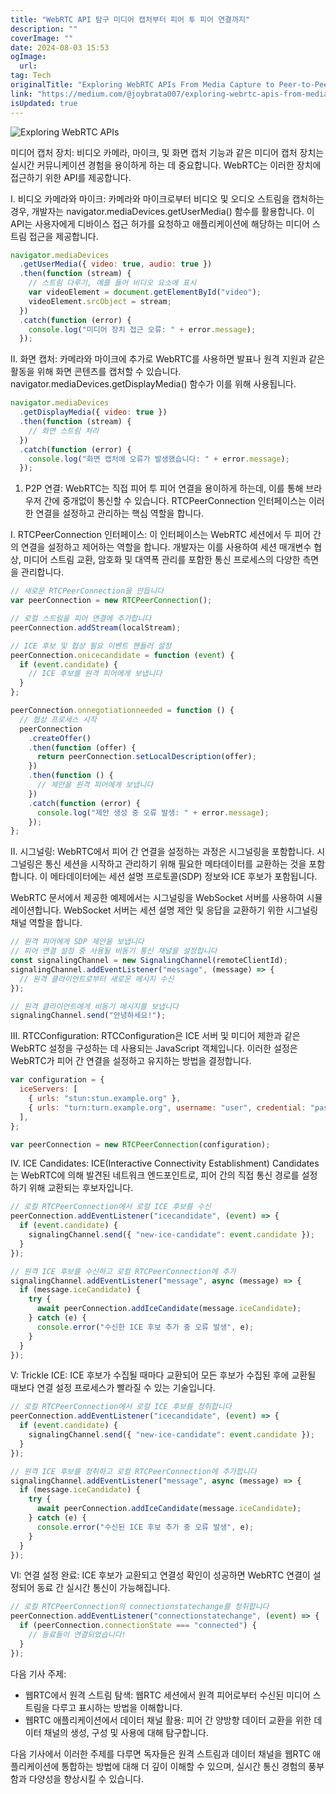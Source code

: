 ```yaml
---
title: "WebRTC API 탐구 미디어 캡처부터 피어 투 피어 연결까지"
description: ""
coverImage: ""
date: 2024-08-03 15:53
ogImage: 
  url: 
tag: Tech
originalTitle: "Exploring WebRTC APIs From Media Capture to Peer-to-Peer Connectivity"
link: "https://medium.com/@joybrata007/exploring-webrtc-apis-from-media-capture-to-peer-to-peer-connectivity-b63c473acac2"
isUpdated: true
---
```






![Exploring WebRTC APIs](/assets/img/ExploringWebRTCAPIsFromMediaCapturetoPeer-to-PeerConnectivity_0.png)

미디어 캡처 장치: 비디오 카메라, 마이크, 및 화면 캡처 기능과 같은 미디어 캡처 장치는 실시간 커뮤니케이션 경험을 용이하게 하는 데 중요합니다. WebRTC는 이러한 장치에 접근하기 위한 API를 제공합니다.

I. 비디오 카메라와 마이크: 카메라와 마이크로부터 비디오 및 오디오 스트림을 캡처하는 경우, 개발자는 navigator.mediaDevices.getUserMedia() 함수를 활용합니다. 이 API는 사용자에게 디바이스 접근 허가를 요청하고 애플리케이션에 해당하는 미디어 스트림 접근을 제공합니다.

```js
navigator.mediaDevices
  .getUserMedia({ video: true, audio: true })
  .then(function (stream) {
    // 스트림 다루기, 예를 들어 비디오 요소에 표시
    var videoElement = document.getElementById("video");
    videoElement.srcObject = stream;
  })
  .catch(function (error) {
    console.log("미디어 장치 접근 오류: " + error.message);
  });
```

<div class="content-ad"></div>

II. 화면 캡처: 카메라와 마이크에 추가로 WebRTC를 사용하면 발표나 원격 지원과 같은 활동을 위해 화면 콘텐츠를 캡처할 수 있습니다. navigator.mediaDevices.getDisplayMedia() 함수가 이를 위해 사용됩니다.

```js
navigator.mediaDevices
  .getDisplayMedia({ video: true })
  .then(function (stream) {
    // 화면 스트림 처리
  })
  .catch(function (error) {
    console.log("화면 캡처에 오류가 발생했습니다: " + error.message);
  });
```

1. P2P 연결: WebRTC는 직접 피어 투 피어 연결을 용이하게 하는데, 이를 통해 브라우저 간에 중개없이 통신할 수 있습니다. RTCPeerConnection 인터페이스는 이러한 연결을 설정하고 관리하는 핵심 역할을 합니다.

I. RTCPeerConnection 인터페이스: 이 인터페이스는 WebRTC 세션에서 두 피어 간의 연결을 설정하고 제어하는 역할을 합니다. 개발자는 이를 사용하여 세션 매개변수 협상, 미디어 스트림 교환, 암호화 및 대역폭 관리를 포함한 통신 프로세스의 다양한 측면을 관리합니다.

<div class="content-ad"></div>

```js
// 새로운 RTCPeerConnection을 만듭니다
var peerConnection = new RTCPeerConnection();

// 로컬 스트림을 피어 연결에 추가합니다
peerConnection.addStream(localStream);

// ICE 후보 및 협상 필요 이벤트 핸들러 설정
peerConnection.onicecandidate = function (event) {
  if (event.candidate) {
    // ICE 후보를 원격 피어에게 보냅니다
  }
};

peerConnection.onnegotiationneeded = function () {
  // 협상 프로세스 시작
  peerConnection
    .createOffer()
    .then(function (offer) {
      return peerConnection.setLocalDescription(offer);
    })
    .then(function () {
      // 제안을 원격 피어에게 보냅니다
    })
    .catch(function (error) {
      console.log("제안 생성 중 오류 발생: " + error.message);
    });
};
```

II. 시그널링: WebRTC에서 피어 간 연결을 설정하는 과정은 시그널링을 포함합니다. 시그널링은 통신 세션을 시작하고 관리하기 위해 필요한 메타데이터를 교환하는 것을 포함합니다. 이 메타데이터에는 세션 설명 프로토콜(SDP) 정보와 ICE 후보가 포함됩니다.

WebRTC 문서에서 제공한 예제에서는 시그널링을 WebSocket 서버를 사용하여 시뮬레이션합니다. WebSocket 서버는 세션 설명 제안 및 응답을 교환하기 위한 시그널링 채널 역할을 합니다.

```js
// 원격 피어에게 SDP 제안을 보냅니다
// 피어 연결 설정 중 사용될 비동기 통신 채널을 설정합니다
const signalingChannel = new SignalingChannel(remoteClientId);
signalingChannel.addEventListener("message", (message) => {
  // 원격 클라이언트로부터 새로운 메시지 수신
});

// 원격 클라이언트에게 비동기 메시지를 보냅니다
signalingChannel.send("안녕하세요!");
```

<div class="content-ad"></div>

III. RTCConfiguration: RTCConfiguration은 ICE 서버 및 미디어 제한과 같은 WebRTC 설정을 구성하는 데 사용되는 JavaScript 객체입니다. 이러한 설정은 WebRTC가 피어 간 연결을 설정하고 유지하는 방법을 결정합니다.

```js
var configuration = {
  iceServers: [
    { urls: "stun:stun.example.org" },
    { urls: "turn:turn.example.org", username: "user", credential: "password" },
  ],
};

var peerConnection = new RTCPeerConnection(configuration);
```

IV. ICE Candidates: ICE(Interactive Connectivity Establishment) Candidates는 WebRTC에 의해 발견된 네트워크 엔드포인트로, 피어 간의 직접 통신 경로를 설정하기 위해 교환되는 후보자입니다.

```js
// 로컬 RTCPeerConnection에서 로컬 ICE 후보를 수신
peerConnection.addEventListener("icecandidate", (event) => {
  if (event.candidate) {
    signalingChannel.send({ "new-ice-candidate": event.candidate });
  }
});

// 원격 ICE 후보를 수신하고 로컬 RTCPeerConnection에 추가
signalingChannel.addEventListener("message", async (message) => {
  if (message.iceCandidate) {
    try {
      await peerConnection.addIceCandidate(message.iceCandidate);
    } catch (e) {
      console.error("수신한 ICE 후보 추가 중 오류 발생", e);
    }
  }
});
```

<div class="content-ad"></div>

V: Trickle ICE: ICE 후보가 수집될 때마다 교환되어 모든 후보가 수집된 후에 교환될 때보다 연결 설정 프로세스가 빨라질 수 있는 기술입니다.

```js
// 로컬 RTCPeerConnection에서 로컬 ICE 후보를 청취합니다
peerConnection.addEventListener("icecandidate", (event) => {
  if (event.candidate) {
    signalingChannel.send({ "new-ice-candidate": event.candidate });
  }
});

// 원격 ICE 후보를 청취하고 로컬 RTCPeerConnection에 추가합니다
signalingChannel.addEventListener("message", async (message) => {
  if (message.iceCandidate) {
    try {
      await peerConnection.addIceCandidate(message.iceCandidate);
    } catch (e) {
      console.error("수신된 ICE 후보 추가 중 오류 발생", e);
    }
  }
});
```

VI: 연결 설정 완료: ICE 후보가 교환되고 연결성 확인이 성공하면 WebRTC 연결이 설정되어 동료 간 실시간 통신이 가능해집니다.

```js
// 로컬 RTCPeerConnection의 connectionstatechange를 청취합니다
peerConnection.addEventListener("connectionstatechange", (event) => {
  if (peerConnection.connectionState === "connected") {
    // 동료들이 연결되었습니다!
  }
});
```

<div class="content-ad"></div>

다음 기사 주제:

- 웹RTC에서 원격 스트림 탐색: 웹RTC 세션에서 원격 피어로부터 수신된 미디어 스트림을 다루고 표시하는 방법을 이해합니다.
- 웹RTC 애플리케이션에서 데이터 채널 활용: 피어 간 양방향 데이터 교환을 위한 데이터 채널의 생성, 구성 및 사용에 대해 탐구합니다.

다음 기사에서 이러한 주제를 다루면 독자들은 원격 스트림과 데이터 채널을 웹RTC 애플리케이션에 통합하는 방법에 대해 더 깊이 이해할 수 있으며, 실시간 통신 경험의 풍부함과 다양성을 향상시킬 수 있습니다.
